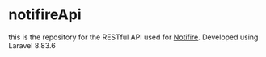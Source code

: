 # notifireApi

this is the repository for the RESTful API used for [Notifire](https://github.com/Alif22/NotiFire). Developed using Laravel 8.83.6
